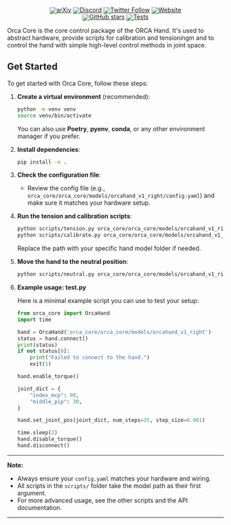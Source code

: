<div align="center" style="line-height: 1;">
  <a href="https://arxiv.org/abs/2504.04259" target="_blank"><img alt="arXiv" src="https://img.shields.io/badge/arXiv-2504.04259-B31B1B?logo=arxiv"/></a>
  <a href="https://discord.com/invite/hk9PGKShPK" target="_blank"><img alt="Discord" src="https://img.shields.io/badge/Discord-orcahand-7289da?logo=discord&logoColor=white&color=7289da"/></a>
  <a href="https://x.com/orcahand" target="_blank"><img alt="Twitter Follow" src="https://img.shields.io/twitter/follow/orcahand?style=social"/></a>
  <a href="https://orcahand.com" target="_blank"><img alt="Website" src="https://img.shields.io/badge/Website-orcahand.com-blue?style=flat&logo=google-chrome"/></a>
  <br>
  <a href="https://github.com/orcahand/orca_core" target="_blank"><img alt="GitHub stars" src="https://img.shields.io/github/stars/orcahand/orca_core?style=social"/></a>
  <a href="https://github.com/orcahand/orca_core/actions/workflows/test.yml" target="_blank"><img alt="Tests" src="https://github.com/orcahand/orca_core/actions/workflows/test.yml/badge.svg"/></a>
</div>

Orca Core is the core control package of the ORCA Hand. It's used to abstract hardware, provide scripts for calibration and tensioningm and to control the hand with simple high-level control methods in joint space.

## Get Started

To get started with Orca Core, follow these steps:

1. **Create a virtual environment** (recommended):

    ```sh
    python -m venv venv
    source venv/bin/activate
    ```

    You can also use **Poetry**, **pyenv**, **conda**, or any other environment manager if you prefer.

2. **Install dependencies**:

    ```sh
    pip install -e .
    ```

3. **Check the configuration file**:

    - Review the config file (e.g., `orca_core/orca_core/models/orcahand_v1_right/config.yaml`) and make sure it matches your hardware setup.

4. **Run the tension and calibration scripts**:

    ```sh
    python scripts/tension.py orca_core/orca_core/models/orcahand_v1_right
    python scripts/calibrate.py orca_core/orca_core/models/orcahand_v1_right
    ```

    Replace the path with your specific hand model folder if needed.

5. **Move the hand to the neutral position**:

    ```sh
    python scripts/neutral.py orca_core/orca_core/models/orcahand_v1_right
    ```

6. **Example usage: test.py**

    Here is a minimal example script you can use to test your setup:

    ```python
    from orca_core import OrcaHand
    import time

    hand = OrcaHand('orca_core/orca_core/models/orcahand_v1_right')
    status = hand.connect()
    print(status)
    if not status[0]:
        print("Failed to connect to the hand.")
        exit(1)

    hand.enable_torque()

    joint_dict = {
        "index_mcp": 90,
        "middle_pip": 30,
    }

    hand.set_joint_pos(joint_dict, num_steps=25, step_size=0.001)

    time.sleep(2)
    hand.disable_torque()
    hand.disconnect()
    ```

---

**Note:**  
- Always ensure your `config.yaml` matches your hardware and wiring.
- All scripts in the `scripts/` folder take the model path as their first argument.
- For more advanced usage, see the other scripts and the API documentation.

---

